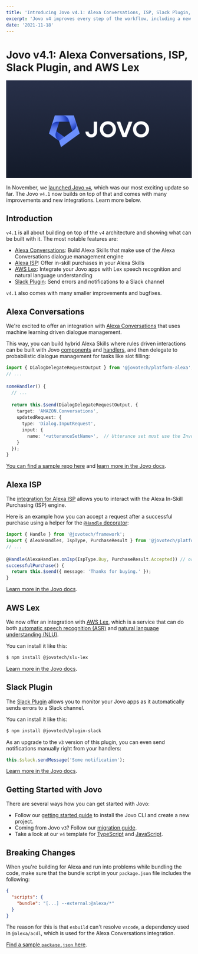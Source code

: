 ```yaml
---
title: 'Introducing Jovo v4.1: Alexa Conversations, ISP, Slack Plugin, and AWS Lex'
excerpt: 'Jovo v4 improves every step of the workflow, including a new browser-based Debugger, a new CLI, an output template engine, a component-based system, and much more. Learn more below.'
date: '2021-11-18'
---
```


# Jovo v4.1: Alexa Conversations, ISP, Slack Plugin, and AWS Lex

![Jovo v4](./img/jovo-v4-1.png 'Jovo launches version 4')

In November, we [launched Jovo `v4`](https://www.jovo.tech/news/jovo-v4), which was our most exciting update so far. The Jovo `v4.1` now builds on top of that and comes with many improvements and new integrations. Learn more below.

## Introduction

`v4.1` is all about building on top of the `v4` architecture and showing what can be built with it. The most notable features are:

- [Alexa Conversations](#alexa-conversations): Build Alexa Skills that make use of the Alexa Conversations dialogue management engine
- [Alexa ISP](#alexa-isp): Offer in-skill purchases in your Alexa Skills
- [AWS Lex](#aws-lex): Integrate your Jovo apps with Lex speech recognition and natural language understanding
- [Slack Plugin](#slack-plugin): Send errors and notifications to a Slack channel

`v4.1` also comes with many smaller improvements and bugfixes.

## Alexa Conversations

We're excited to offer an integration with [Alexa Conversations](https://developer.amazon.com/docs/alexa/conversations/about-alexa-conversations.html) that uses machine learning driven dialogue management.

This way, you can build hybrid Alexa Skills where rules driven interactions can be built with Jovo [components](https://www.jovo.tech/docs/components) and [handlers](https://www.jovo.tech/docs/handlers), and then delegate to probabilistic dialogue management for tasks like slot filling:

```typescript
import { DialogDelegateRequestOutput } from '@jovotech/platform-alexa';
// ...

someHandler() {
  // ...

  return this.$send(DialogDelegateRequestOutput, {
    target: 'AMAZON.Conversations',
    updatedRequest: {
      type: 'Dialog.InputRequest',
      input: {
        name: '<utteranceSetName>',  // Utterance set must use the Invoke APIs dialog act
    }
  });
}
```

[You can find a sample repo here](https://github.com/jovotech/skill-sample-nodejs-alexa-conversations-pet-match) and [learn more in the Jovo docs](https://www.jovo.tech/marketplace/platform-alexa/alexa-conversations).

## Alexa ISP

The [integration for Alexa ISP](https://www.jovo.tech/marketplace/platform-alexa/isp) allows you to interact with the Alexa In-Skill Purchasing (ISP) engine.

Here is an example how you can accept a request after a successful purchase using a helper for the [`@Handle` decorator](https://www.jovo.tech/docs/handlers#handler-routing-and-the-handle-decorator):

```typescript
import { Handle } from '@jovotech/framework';
import { AlexaHandles, IspType, PurchaseResult } from '@jovotech/platform-alexa';
// ...

@Handle(AlexaHandles.onIsp(IspType.Buy, PurchaseResult.Accepted)) // or ('Buy', 'ACCEPTED')
successfulPurchase() {
  return this.$send({ message: 'Thanks for buying.' });
}
```

[Learn more in the Jovo docs](https://www.jovo.tech/marketplace/platform-alexa/isp).

## AWS Lex

We now offer an integration with [AWS Lex](https://aws.amazon.com/lex/), which is a service that can do both [automatic speech recognition (ASR)](https://www.jovo.tech/docs/asr) and [natural language understanding (NLU)](https://www.jovo.tech/docs/nlu).

You can install it like this:

```sh
$ npm install @jovotech/slu-lex
```

[Learn more in the Jovo docs](https://www.jovo.tech/marketplace/slu-lex).

## Slack Plugin

The [Slack Plugin](https://www.jovo.tech/marketplace/plugin-slack) allows you to monitor your Jovo apps as it automatically sends errors to a Slack channel.

You can install it like this:

```sh
$ npm install @jovotech/plugin-slack
```

As an upgrade to the `v3` version of this plugin, you can even send notifications manually right from your handlers:

```typescript
this.$slack.sendMessage('Some notification');
```

[Learn more in the Jovo docs](https://www.jovo.tech/marketplace/plugin-slack).

## Getting Started with Jovo

There are several ways how you can get started with Jovo:

- Follow our [getting started guide](https://www.jovo.tech/docs/getting-started) to install the Jovo CLI and create a new project.
- Coming from Jovo `v3`? Follow our [migration guide](https://www.jovo.tech/docs/migration-from-v3).
- Take a look at our `v4` template for [TypeScript](https://github.com/jovotech/jovo-v4-template) and [JavaScript](https://github.com/jovotech/jovo-v4-template-js).

## Breaking Changes

When you're building for Alexa and run into problems while bundling the code, make sure that the bundle script in your `package.json` file includes the following:

```json
{
  "scripts": {
    "bundle": "[...] --external:@alexa/*"
  }
}
```

The reason for this is that `esbuild` can't resolve `vscode`, a dependency used in `@alexa/acdl`, which is used for the Alexa Conversations integration.

[Find a sample `package.json` here](https://github.com/jovotech/jovo-v4-template/blob/master/package.json).
